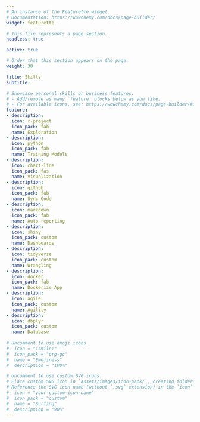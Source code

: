 ```yaml
---
# An instance of the Featurette widget.
# Documentation: https://wowchemy.com/docs/page-builder/
widget: featurette

# This file represents a page section.
headless: true

active: true

# Order that this section appears on the page.
weight: 30

title: Skills
subtitle:

# Showcase personal skills or business features.
# - Add/remove as many `feature` blocks below as you like.
# - For available icons, see: https://wowchemy.com/docs/page-builder/#icons
feature:
- description:
  icon: r-project
  icon_pack: fab
  name: Exploration 
- description:
  icon: python
  icon_pack: fab
  name: Training Models
- description:
  icon: chart-line
  icon_pack: fas
  name: Visualization
- description:
  icon: github
  icon_pack: fab
  name: Sync Code
- description:
  icon: markdown
  icon_pack: fab
  name: Auto-reporting
- description:
  icon: shiny
  icon_pack: custom
  name: Dashboards
- description:
  icon: tidyverse
  icon_pack: custom 
  name: Wrangling
- description:
  icon: docker
  icon_pack: fab
  name: Dockerize App
- description:
  icon: agile
  icon_pack: custom
  name: Agility
- description:
  icon: dbplyr
  icon_pack: custom
  name: Database
  
# Uncomment to use emoji icons.
#- icon = ":smile:"
#  icon_pack = "org-gc"
#  name = "Emojiness"
#  description = "100%"  

# Uncomment to use custom SVG icons.
# Place custom SVG icon in `assets/images/icon-pack/`, creating folders if necessary.
# Reference the SVG icon name (without `.svg` extension) in the `icon` field.
#- icon = "your-custom-icon-name"
#  icon_pack = "custom"
#  name = "Surfing"
#  description = "90%"
---
```

